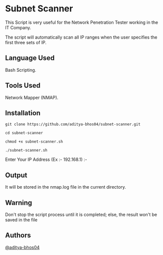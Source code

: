 # Subnet Scanner

This Script is very useful for the Network Penetration Tester working in the IT Company.

The script will automatically scan all IP ranges when the user specifies the first three sets of IP.




## Language Used

Bash Scripting.
## Tools Used

Network Mapper (NMAP).
## Installation
 
``git clone https://github.com/aditya-bhos04/subnet-scanner.git``

``cd subnet-scanner``

``chmod +x subnet-scanner.sh``

``./subnet-scanner.sh``

Enter Your IP Address (Ex :- 192.168.1) :- 

## Output

It will be stored in the nmap.log file in the current directory.

## Warning

Don't stop the script process until it is completed; else, the result won't be saved in the file

## Authors

[@aditya-bhos04](https://www.github.com/aditya-bhos04)

